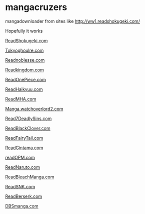 # mangacruzers
mangadownloader from sites like http://ww1.readshokugeki.com/


Hopefully it works


[ReadShokugeki.com](http://readshokugeki.com/)

[Tokyoghoulre.com](http://tokyoghoulre.com/)

[Readnoblesse.com](http://readnoblesse.com/)

[Readkingdom.com](http://readkingdom.com/)

[ReadOnePiece.com](http://readonepiece.com/)

[ReadHaikyuu.com](http://readhaikyuu.com/)

[ReadMHA.com](http://readmha.com/)

[Manga.watchoverlord2.com](http://manga.watchoverlord2.com/)

[Read7DeadlySins.com](http://read7deadlysins.com/)

[ReadBlackClover.com](http://readblackclover.com)

[ReadFairyTail.com](http://readfairytail.com)

[ReadGintama.com](http://readgintama.com)

[readOPM.com](http://readopm.com)

[ReadNaruto.com](http://readnaruto.com)

[ReadBleachManga.com](http://readbleachmanga.com)

[ReadSNK.com](http://readsnk.com)

[ReadBerserk.com](http://readberserk.com)

[DBSmanga.com](http://dbsmanga.com)


